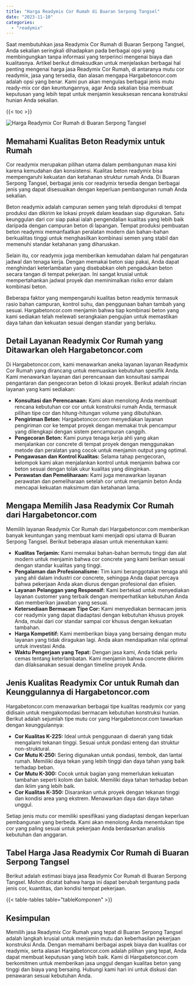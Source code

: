 ```yaml
---
title: "Harga Readymix Cor Rumah di Buaran Serpong Tangsel"
date: "2023-11-10"
categories: 
  - "readymix"
---
```



Saat membutuhkan jasa Readymix Cor Rumah di Buaran Serpong Tangsel, Anda sekalian seringkali dihadapkan pada berbagai opsi yang membingungkan tanpa informasi yang terperinci mengenai biaya dan kualitasnya. Artikel berikut dimaksudkan untuk menjelaskan berbagai hal penting mengenai harga jasa Readymix Cor Rumah, di antaranya mutu cor readymix, jasa yang tersedia, dan alasan mengapa Hargabetoncor.com adalah opsi yang benar. Kami pun akan mengulas berbagai jenis mutu ready-mix cor dan keuntungannya, agar Anda sekalian bisa membuat keputusan yang lebih tepat untuk menjamin kesuksesan rencana konstruksi hunian Anda sekalian.

{{< toc >}}

![Harga Readymix Cor Rumah di Buaran Serpong Tangsel](https://hargareadymixid.github.io/hbc/readymix-hbc%20(28).png)

## Memahami Kualitas Beton Readymix untuk Rumah

Cor readymix merupakan pilihan utama dalam pembangunan masa kini karena kemudahan dan konsistensi. Kualitas beton readymix bisa mempengaruhi kekuatan dan ketahanan struktur rumah Anda. Di Buaran Serpong Tangsel, berbagai jenis cor readymix tersedia dengan berbagai jenis yang dapat disesuaikan dengan keperluan pembangunan rumah Anda sekalian.

Beton readymix adalah campuran semen yang telah diproduksi di tempat produksi dan dikirim ke lokasi proyek dalam keadaan siap digunakan. Satu keunggulan dari cor siap pakai ialah pengendalian kualitas yang lebih baik daripada dengan campuran beton di lapangan. Tempat produksi pembuatan beton readymix memanfaatkan peralatan modern dan bahan-bahan berkualitas tinggi untuk menghasilkan kombinasi semen yang stabil dan memenuhi standar ketahanan yang diharuskan.

Selain itu, cor readymix juga memberikan kemudahan dalam hal pengaturan jadwal dan tenaga kerja. Dengan memakai beton siap pakai, Anda dapat menghindari keterlambatan yang disebabkan oleh pengadukan beton secara tangan di tempat pekerjaan. Ini sangat krusial untuk mempertahankan jadwal proyek dan meminimalkan risiko error dalam kombinasi beton.

Beberapa faktor yang mempengaruhi kualitas beton readymix termasuk rasio bahan campuran, kontrol suhu, dan penggunaan bahan tambah yang sesuai. Hargabetoncor.com menjamin bahwa tiap kombinasi beton yang kami sediakan telah melewati serangkaian pengujian untuk memastikan daya tahan dan kekuatan sesuai dengan standar yang berlaku.

## Detail Layanan Readymix Cor Rumah yang Ditawarkan oleh Hargabetoncor.com

Di Hargabetoncor.com, kami menawarkan aneka layanan layanan Readymix Cor Rumah yang dirancang untuk memuaskan kebutuhan spesifik Anda. Kami menawarkan layanan dari perencanaan dan konsultasi sampai pengantaran dan pengecoran beton di lokasi proyek. Berikut adalah rincian layanan yang kami sediakan:

- **Konsultasi dan Perencanaan:** Kami akan menolong Anda membuat rencana kebutuhan cor cor untuk konstruksi rumah Anda, termasuk pilihan tipe cor dan hitung-hitungan volume yang dibutuhkan.
- **Pengiriman Beton:** Hargabetoncor.com menyediakan layanan pengiriman cor ke tempat proyek dengan memakai truk pencampur yang dilengkapi dengan sistem pencampuran canggih.
- **Pengecoran Beton:** Kami punya tenaga kerja ahli yang akan menjalankan cor concrete di tempat proyek dengan menggunakan metode dan peralatan yang cocok untuk menjamin output yang optimal.
- **Pengawasan dan Kontrol Kualitas:** Selama tahap pengecoran, kelompok kami akan menjalankan kontrol untuk menjamin bahwa cor beton sesuai dengan tolak ukur kualitas yang diinginkan.
- **Perawatan dan Pemeliharaan:** Kami juga menawarkan layanan perawatan dan pemeliharaan setelah cor untuk menjamin beton Anda mencapai kekuatan maksimum dan ketahanan lama.

## Mengapa Memilih Jasa Readymix Cor Rumah dari Hargabetoncor.com

Memilih layanan Readymix Cor Rumah dari Hargabetoncor.com memberikan banyak keuntungan yang membuat kami menjadi opsi utama di Buaran Serpong Tangsel. Berikut beberapa alasan untuk menentukan kami:

- **Kualitas Terjamin:** Kami memakai bahan-bahan bermutu tinggi dan alat modern untuk menjamin bahwa cor concrete yang kami berikan sesuai dengan standar kualitas yang tinggi.
- **Pengalaman dan Profesionalisme:** Tim kami beranggotakan tenaga ahli yang ahli dalam industri cor concrete, sehingga Anda dapat percaya bahwa pekerjaan Anda akan diurus dengan profesional dan efisien.
- **Layanan Pelanggan yang Responsif:** Kami bertekad untuk menyediakan layanan customer yang terbaik dengan memperhatikan kebutuhan Anda dan memberikan jawaban yang sesuai.
- **Ketersediaan Bermacam Tipe Cor:** Kami menyediakan bermacam jenis cor readymix yang dapat diadaptasi dengan kebutuhan khusus proyek Anda, mulai dari cor standar sampai cor khusus dengan kekuatan tambahan.
- **Harga Kompetitif:** Kami memberikan biaya yang bersaing dengan mutu layanan yang tidak diragukan lagi. Anda akan mendapatkan nilai optimal untuk investasi Anda.
- **Waktu Pengerjaan yang Tepat:** Dengan jasa kami, Anda tidak perlu cemas tentang keterlambatan. Kami menjamin bahwa concrete dikirim dan dilaksanakan sesuai dengan timeline proyek Anda.

## Jenis Kualitas Readymix Cor untuk Rumah dan Keunggulannya di Hargabetoncor.com

Hargabetoncor.com menawarkan berbagai tipe kualitas readymix cor yang didisain untuk mengakomodasi bermacam kebutuhan konstruksi hunian. Berikut adalah sejumlah tipe mutu cor yang Hargabetoncor.com tawarkan dengan keunggulannya:

- **Cor Kualitas K-225:** Ideal untuk penggunaan di daerah yang tidak mengalami tekanan tinggi. Sesuai untuk pondasi enteng dan struktur non-struktural.
- **Cor Mutu K-250:** Sering digunakan untuk pondasi, tembok, dan lantai rumah. Memiliki daya tekan yang lebih tinggi dan daya tahan yang baik terhadap beban.
- **Cor Mutu K-300:** Cocok untuk bagian yang memerlukan kekuatan tambahan seperti kolom dan balok. Memiliki daya tahan terhadap beban dan iklim yang lebih baik.
- **Cor Kualitas K-350:** Disarankan untuk proyek dengan tekanan tinggi dan kondisi area yang ekstrem. Menawarkan daya dan daya tahan unggul.

Setiap jenis mutu cor memiliki spesifikasi yang diadaptasi dengan keperluan pembangunan yang berbeda. Kami akan menolong Anda menentukan tipe cor yang paling sesuai untuk pekerjaan Anda berdasarkan analisis kebutuhan dan anggaran.

## Tabel Harga Jasa Readymix Cor Rumah di Buaran Serpong Tangsel

Berikut adalah estimasi biaya jasa Readymix Cor Rumah di Buaran Serpong Tangsel. Mohon dicatat bahwa harga ini dapat berubah tergantung pada jenis cor, kuantitas, dan kondisi tempat pekerjaan.

{{< table-tables table="tableKomponen" >}}

## Kesimpulan

Memilih jasa Readymix Cor Rumah yang tepat di Buaran Serpong Tangsel adalah langkah krusial untuk menjamin mutu dan keberhasilan pekerjaan konstruksi Anda. Dengan memahami berbagai aspek biaya dan kualitas cor readymix, serta alasan Hargabetoncor.com adalah pilihan yang tepat, Anda dapat membuat keputusan yang lebih baik. Kami di Hargabetoncor.com berkomitmen untuk memberikan jasa unggul dengan kualitas beton yang tinggi dan biaya yang bersaing. Hubungi kami hari ini untuk diskusi dan penawaran sesuai kebutuhan Anda.
